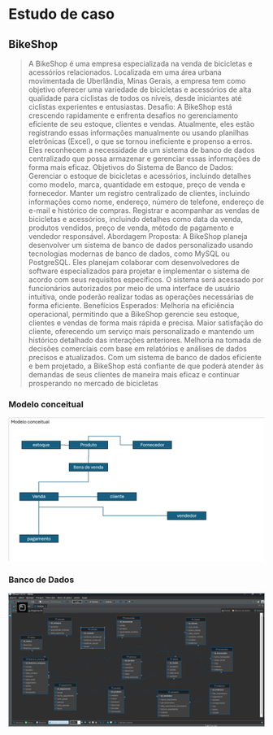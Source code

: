 # Estudo de caso
## BikeShop

> A BikeShop é uma empresa especializada na venda de bicicletas e acessórios relacionados. 
Localizada em uma área urbana movimentada de Uberlândia, Minas Gerais, a empresa tem 
como objetivo oferecer uma variedade de bicicletas e acessórios de alta qualidade para 
ciclistas de todos os níveis, desde iniciantes até ciclistas experientes e entusiastas.
Desafio:
A BikeShop está crescendo rapidamente e enfrenta desafios no gerenciamento eficiente de seu 
estoque, clientes e vendas. Atualmente, eles estão registrando essas informações 
manualmente ou usando planilhas eletrônicas (Excel), o que se tornou ineficiente e propenso a 
erros. Eles reconhecem a necessidade de um sistema de banco de dados centralizado que 
possa armazenar e gerenciar essas informações de forma mais eficaz.
Objetivos do Sistema de Banco de Dados:
Gerenciar o estoque de bicicletas e acessórios, incluindo detalhes como modelo, marca, 
quantidade em estoque, preço de venda e fornecedor.
Manter um registro centralizado de clientes, incluindo informações como nome, endereço, 
número de telefone, endereço de e-mail e histórico de compras.
Registrar e acompanhar as vendas de bicicletas e acessórios, incluindo detalhes como data da 
venda, produtos vendidos, preço de venda, método de pagamento e vendedor responsável.
Abordagem Proposta:
A BikeShop planeja desenvolver um sistema de banco de dados personalizado usando 
tecnologias modernas de banco de dados, como MySQL ou PostgreSQL. Eles planejam 
colaborar com desenvolvedores de software especializados para projetar e implementar o 
sistema de acordo com seus requisitos específicos. O sistema será acessado por funcionários 
autorizados por meio de uma interface de usuário intuitiva, onde poderão realizar todas as 
operações necessárias de forma eficiente.
Benefícios Esperados:
Melhoria na eficiência operacional, permitindo que a BikeShop gerencie seu estoque, clientes e 
vendas de forma mais rápida e precisa.
Maior satisfação do cliente, oferecendo um serviço mais personalizado e mantendo um 
histórico detalhado das interações anteriores.
Melhoria na tomada de decisões comerciais com base em relatórios e análises de dados 
precisos e atualizados.
Com um sistema de banco de dados eficiente e bem projetado, a BikeShop está confiante de 
que poderá atender às demandas de seus clientes de maneira mais eficaz e continuar 
prosperando no mercado de bicicletas


### Modelo conceitual


<div align ="center">
<img src ="modeloConceitual.png">
</div>


### Banco de Dados
<div align ="center">
<img src="img/bancodedados.png">
</div>

